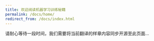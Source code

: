 ```yaml
---
title: 欢迎阅读机器学习训练秘籍
permalink: /docs/home/
redirect_from: /docs/index.html
---
```


请耐心等待一段时间，我们需要将当前翻译的样章内容同步开源至此页面...
